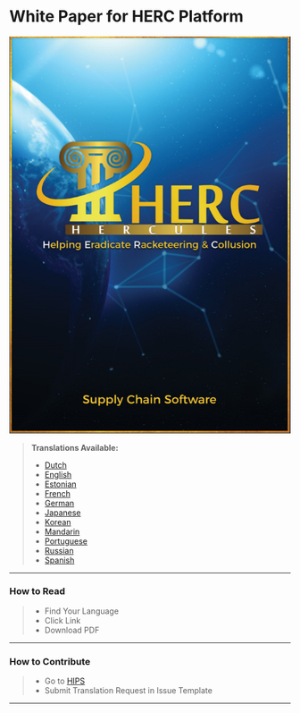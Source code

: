 # White Paper for HERC Platform

![HERCWPCover](https://github.com/HERCone/whitepaper/blob/master/cover.PNG)

>**Translations Available:**
> - [Dutch](https://s3.us-east-2.amazonaws.com/hercmedia/Herc_whitepaper_Dutch_x1.pdf)
> - [English](https://s3.us-east-2.amazonaws.com/hercmedia/Herc-English-Whitepaper.pdf)
> - [Estonian](https://s3.us-east-2.amazonaws.com/hercmedia/Herc_whitepaper_Estonian_x1.pdf)
> - [French](https://s3.us-east-2.amazonaws.com/hercmedia/Herc-Whitepaper-French.pdf) 
> - [German](https://s3.us-east-2.amazonaws.com/hercmedia/Hercules-Whitepaper-German.pdf)
> - [Japanese](https://s3.us-east-2.amazonaws.com/hercmedia/japanese-whitepaper.pdf)
> - [Korean](https://s3.us-east-2.amazonaws.com/hercmedia/korean-whitepaper.pdf)
> - [Mandarin](https://s3.us-east-2.amazonaws.com/hercmedia/Hercules-Whitepaper_Cantonese.pdf)
> - [Portuguese](https://s3.us-east-2.amazonaws.com/hercmedia/Hercules-Whitepaper-Portuguese.pdf)
> - [Russian](https://s3.us-east-2.amazonaws.com/hercmedia/Hercules-Whitepaper-Russian.pdf)
> - [Spanish](https://s3.us-east-2.amazonaws.com/hercmedia/Hercules-Whitepaper-Russian.pdf)


--------
### How to Read
 > - Find Your Language
 > - Click Link 
 > - Download PDF
--------
### How to Contribute
 > - Go to [HIPS](https://github.com/hercone/hips)
 > - Submit Translation Request in Issue Template
--------
